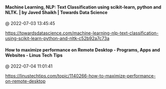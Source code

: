 #### Machine Learning, NLP: Text Classification using scikit-learn, python and NLTK. | by Javed Shaikh | Towards Data Science
@ 2022-07-03 13:45:45

https://towardsdatascience.com/machine-learning-nlp-text-classification-using-scikit-learn-python-and-nltk-c52b92a7c73a

#### How to maximize performance on Remote Desktop - Programs, Apps and Websites - Linus Tech Tips
@ 2022-07-04 11:01:41

https://linustechtips.com/topic/1140266-how-to-maximize-performance-on-remote-desktop

